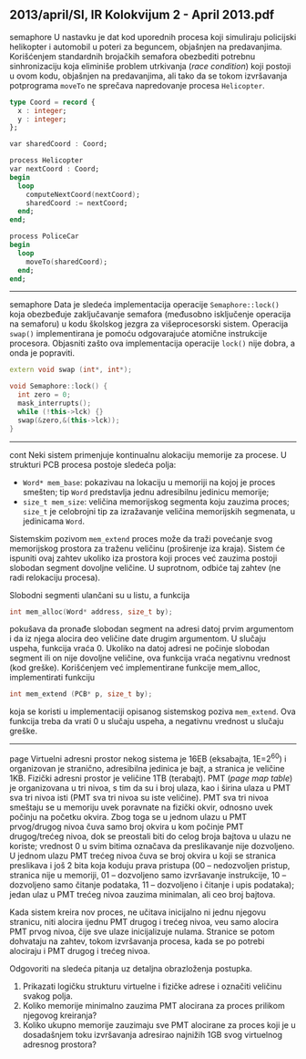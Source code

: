 2013/april/SI, IR Kolokvijum 2 - April 2013.pdf
--------------------------------------------------------------------------------
semaphore
U nastavku je dat kod uporednih procesa koji simuliraju policijski helikopter i automobil u
poteri za beguncem, objašnjen na predavanjima. Korišćenjem standardnih brojačkih semafora
obezbediti potrebnu sinhronizaciju koja eliminiše problem utrkivanja (*race condition*) koji
postoji u ovom kodu, objašnjen na predavanjima,   ali tako da se tokom izvršavanja
potprograma `moveTo` ne sprečava napredovanje procesa `Helicopter`.
```ada
type Coord = record {
  x : integer;
  y : integer;
};

var sharedCoord : Coord;

process Helicopter
var nextCoord : Coord;
begin
  loop
    computeNextCoord(nextCoord);
    sharedCoord := nextCoord;
  end;
end;

process PoliceCar
begin
  loop
    moveTo(sharedCoord);
  end;
end;
```

--------------------------------------------------------------------------------
semaphore
Data je sledeća implementacija operacije `Semaphore::lock()` koja obezbeđuje zaključavanje
semafora (međusobno isključenje operacija na semaforu)  u kodu školskog jezgra za
višeprocesorski sistem. Operacija `swap()` implementirana je pomoću odgovarajuće atomične
instrukcije procesora. Objasniti zašto ova implementacija operacije `lock()` nije dobra, a onda
je popraviti.
```cpp
extern void swap (int*, int*);

void Semaphore::lock() {
  int zero = 0;
  mask_interrupts();
  while (!this->lck) {}
  swap(&zero,&(this->lck));
}
```

--------------------------------------------------------------------------------
cont
Neki sistem primenjuje kontinualnu alokaciju memorije za procese. U strukturi PCB procesa
postoje sledeća polja:

- `Word* mem_base`:  pokazivau na lokaciju u memoriji na kojoj je proces smešten;  tip `Word` predstavlja jednu adresibilnu jedinicu memorije;
- `size_t mem_size`:  veličina memorijskog segmenta koju zauzima proces; `size_t` je
celobrojni tip za izražavanje veličina memorijskih segmenata, u jedinicama `Word`.

Sistemskim pozivom `mem_extend` proces može da traži povećanje svog memorijskog prostora
za traženu veličinu (proširenje iza kraja). Sistem će ispuniti ovaj zahtev ukoliko iza prostora
koji proces već zauzima postoji slobodan segment dovoljne veličine. U suprotnom, odbiće taj
zahtev (ne radi relokaciju procesa).

Slobodni segmenti ulančani su u listu, a funkcija
```cpp
int mem_alloc(Word* address, size_t by);
```
pokušava da pronađe slobodan segment na adresi datoj prvim argumentom i da iz njega
alocira deo veličine date drugim argumentom. U slučaju uspeha, funkcija vraća 0. Ukoliko na
datoj adresi ne počinje slobodan segment ili on nije dovoljne veličine,  ova funkcija vraća
negativnu vrednost (kod greške).
Korišćenjem već implementirane funkcije mem_alloc, implementirati funkciju
```cpp
int mem_extend (PCB* p, size_t by);
```
koja se koristi u implementaciji opisanog sistemskog poziva `mem_extend`. Ova funkcija treba
da vrati 0 u slučaju uspeha, a negativnu vrednost u slučaju greške.

--------------------------------------------------------------------------------
page
Virtuelni adresni prostor nekog sistema je 16EB (eksabajta,  1E=$2^{60}$) i organizovan je
stranično,  adresibilna jedinica je bajt,  a stranica je veličine 1KB. Fizički adresni prostor je
veličine 1TB (terabajt). PMT (*page map table*) je organizovana u tri nivoa, s tim da su i broj
ulaza, kao i širina ulaza u PMT sva tri nivoa isti (PMT sva tri nivoa su iste veličine). PMT sva
tri nivoa smeštaju se u memoriju uvek poravnate na fizički okvir, odnosno uvek počinju na
početku okvira.  Zbog toga se u jednom ulazu u PMT prvog/drugog nivoa čuva samo broj
okvira u kom počinje PMT drugog/trećeg nivoa, dok se preostali biti do celog broja bajtova u
ulazu ne koriste;  vrednost 0 u svim bitima označava da preslikavanje nije dozvoljeno.  U
jednom ulazu PMT trećeg nivoa čuva se broj okvira u koji se stranica preslikava i još 2 bita
koja koduju prava pristupa (00 – nedozvoljen pristup,  stranica nije u memoriji, 01 –
dozvoljeno samo izvršavanje instrukcije,  10 – dozvoljeno samo čitanje podataka,  11 –
dozvoljeno i čitanje i upis podataka); jedan ulaz u PMT trećeg nivoa zauzima minimalan, ali
ceo broj bajtova.

Kada sistem kreira nov proces,  ne učitava inicijalno ni jednu njegovu stranicu,  niti alocira
ijednu PMT drugog i trećeg nivoa,  veu samo alocira PMT prvog nivoa,  čije sve ulaze
inicijalizuje nulama. Stranice se potom dohvataju na zahtev, tokom izvršavanja procesa, kada
se po potrebi alociraju i PMT drugog i trećeg nivoa.

Odgovoriti na sledeća pitanja uz detaljna obrazloženja postupka.

1. Prikazati logičku strukturu virtuelne i fizičke adrese i označiti veličinu svakog polja.
2. Koliko memorije minimalno zauzima PMT alocirana za proces prilikom njegovog kreiranja?
3. Koliko ukupno memorije zauzimaju sve PMT alocirane za proces koji je u dosadašnjem toku izvršavanja adresirao najnižih 1GB svog virtuelnog adresnog prostora?
